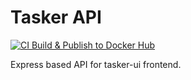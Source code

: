 # Tasker API

[![CI Build & Publish to Docker Hub](https://github.com/naumanzchaudhry/tasker-ui/actions/workflows/ci.yml/badge.svg)](https://github.com/naumanzchaudhry/tasker-ui/actions/workflows/ci.yml)

Express based API for tasker-ui frontend.
